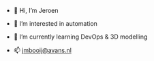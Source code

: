 - 👋 Hi, I’m Jeroen
- 👀 I’m interested in automation
- 🌱 I’m currently learning DevOps & 3D modelling

- 📫 jmbooij@avans.nl

<!---
JeroenMBooij/JeroenMBooij is a ✨ special ✨ repository because its `README.md` (this file) appears on your GitHub profile.
You can click the Preview link to take a look at your changes.
--->

